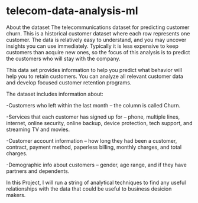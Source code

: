 # telecom-data-analysis-ml
About the dataset
The telecommunications dataset for predicting customer churn. This is a historical customer dataset where each row represents one customer. The data is relatively easy to understand, and you may uncover insights you can use immediately. Typically it is less expensive to keep customers than acquire new ones, so the focus of this analysis is to predict the customers who will stay with the company.

This data set provides information to help you predict what behavior will help you to retain customers. You can analyze all relevant customer data and develop focused customer retention programs.

The dataset includes information about:

-Customers who left within the last month – the column is called Churn.

-Services that each customer has signed up for – phone, multiple lines, internet, online security, online backup, device protection, tech support, and streaming TV and movies.

-Customer account information – how long they had been a customer, contract, payment method, paperless billing, monthly charges, and total charges.

-Demographic info about customers – gender, age range, and if they have partners and dependents.


In this Project, I will run a string of analytical techniques to find any useful relationships with the data that could be useful to business desicion makers.
